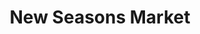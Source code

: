 ---
title: "New Seasons Market"
url: /portland/new-seasons-market-north-williams-avenue/
shop: supermarket
---